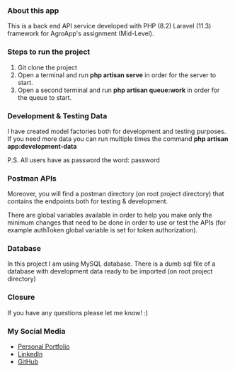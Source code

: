 ### About this app
This is a back end API service developed with PHP (8.2) Laravel (11.3) framework for AgroApp's assignment (Mid-Level).

### Steps to run the project
1) Git clone the project
2) Open a terminal and run **php artisan serve** in order for the server to start.
3) Open a second terminal and run **php artisan queue:work** in order for the queue to start.

### Development & Testing Data
I have created model factories both for development and testing purposes.
If you need more data you can run multiple times the command **php artisan app:development-data**

P.S. All users have as password the word: password

### Postman APIs
Moreover, you will find a postman directory (on root project directory) that contains the endpoints both for
testing & development. 

There are global variables available in order to help you make only the minimum
changes that need to be done in order to use or test the APIs (for example authToken global variable is set for
token authorization).

### Database
In this project I am using MySQL database. There is a dumb sql file of a database with development data
ready to be imported (on root project directory)

### Closure
If you have any questions please let me know! :)

### My Social Media
- [Personal Portfolio](https://georgekoursoumis.web.app/)
- [LinkedIn](https://www.linkedin.com/in/gkoursoumis/)
- [GitHub](https://github.com/GeorgeKrs)
